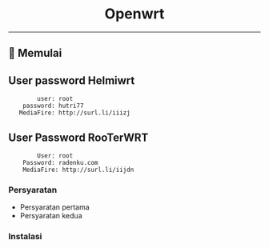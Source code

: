 <div align="center">
        <h1>Openwrt</h1>
    <p> </p>
</div>

---

## 🚀 Memulai

 ## User password Helmiwrt
            user: root
        password: hutri77
       MediaFire: http://surl.li/iiizj
       
## User Password RooTerWRT
            User: root
        Password: radenku.com
        MediaFire: http://surl.li/iijdn

### Persyaratan

- Persyaratan pertama
- Persyaratan kedua

### Instalasi


